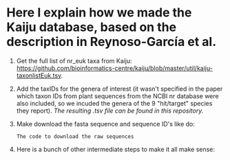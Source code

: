 # Here I explain how we made the Kaiju database, based on the description in Reynoso-García et al.

1. Get the full list of nr_euk taxa from Kaiju: https://github.com/bioinformatics-centre/kaiju/blob/master/util/kaiju-taxonlistEuk.tsv. 

2. Add the taxIDs for the genera of interest (it wasn't specified in the paper which taxon IDs from plant sequences from the NCBI nr database were also included, so we incuded the genera of the 9 "hit/target" species they report).
    *The resulting .tsv file can be found in this repository.*
    
3. Make download the fasta sequence and sequence ID's like do:
   ```
   The code to download the raw sequences
   ```
4. Here is a bunch of other intermediate steps to make it all make sense: 
